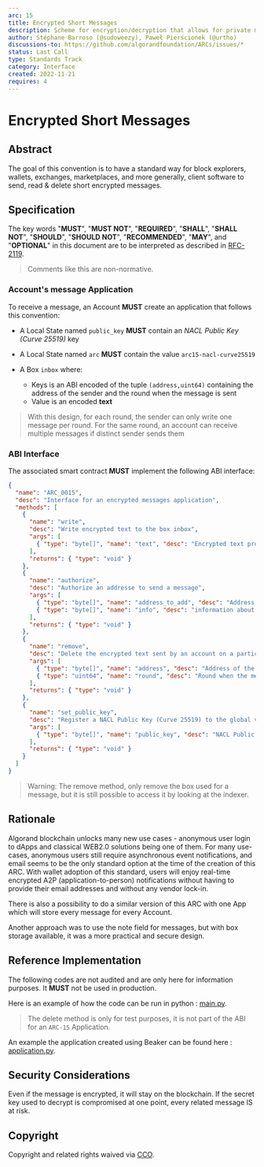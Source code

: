 ```yaml
---
arc: 15
title: Encrypted Short Messages
description: Scheme for encryption/decryption that allows for private messages.
author: Stéphane Barroso (@sudoweezy), Paweł Pierścionek (@urtho)
discussions-to: https://github.com/algorandfoundation/ARCs/issues/*
status: Last Call
type: Standards Track
category: Interface
created: 2022-11-21
requires: 4
---
```


# Encrypted Short Messages 

## Abstract

The goal of this convention is to have a standard way for block explorers, wallets, exchanges, marketplaces, and more generally, client software to send, read & delete short encrypted messages.

## Specification
The key words "**MUST**", "**MUST NOT**", "**REQUIRED**", "**SHALL**", "**SHALL NOT**", "**SHOULD**", "**SHOULD NOT**", "**RECOMMENDED**", "**MAY**", and "**OPTIONAL**" in this document are to be interpreted as described in <a href="https://www.ietf.org/rfc/rfc2119.txt">RFC-2119</a>.

> Comments like this are non-normative.

### Account's message Application

To receive a message, an Account **MUST** create an application that follows this convention:

- A Local State named `public_key` **MUST** contain an *NACL Public Key (Curve 25519)* key 
- A Local State named `arc` **MUST** contain the value `arc15-nacl-curve25519`


- A Box `inbox` where:
  - Keys is an ABI encoded of the tuple `(address,uint64)` containing the address of the sender and the round when the message is sent
  - Value is an encoded  **text** 

> With this design, for each round, the sender can only write one message per round.
> For the same round, an account can receive multiple messages if distinct sender sends them

### ABI Interface

The associated smart contract **MUST** implement the following ABI interface:
```json
{
  "name": "ARC_0015",
  "desc": "Interface for an encrypted messages application",
  "methods": [
    {
      "name": "write",
      "desc": "Write encrypted text to the box inbox",
      "args": [
        { "type": "byte[]", "name": "text", "desc": "Encrypted text provided by the sender." }
      ],
      "returns": { "type": "void" }
    },
    {
      "name": "authorize",
      "desc": "Authorize an addresse to send a message",
      "args": [
        { "type": "byte[]", "name": "address_to_add", "desc": "Address of a sender" },
        { "type": "byte[]", "name": "info", "desc": "information about the sender" }
      ],
      "returns": { "type": "void" }
    },
    {
      "name": "remove",
      "desc": "Delete the encrypted text sent by an account on a particular round. Send the MBR used for a box to the Application's owner.",
      "args": [
        { "type": "byte[]", "name": "address", "desc": "Address of the sender"},
        { "type": "uint64", "name": "round", "desc": "Round when the message was sent"}
      ],
      "returns": { "type": "void" }
    },
    {
      "name": "set_public_key",
      "desc": "Register a NACL Public Key (Curve 25519) to the global value public_key",
      "args": [
        { "type": "byte[]", "name": "public_key", "desc": "NACL Public Key (Curve 25519)" }
      ],
      "returns": { "type": "void" }
    }
  ]
}
```
> Warning: The remove method, only remove the box used for a message, but it is still possible to access it by looking at the indexer. 

## Rationale
Algorand blockchain unlocks many new use cases - anonymous user login to dApps and classical WEB2.0 solutions being one of them. For many use-cases, anonymous users still require asynchronous event notifications, and email seems to be the only standard option at the time of the creation of this ARC. With wallet adoption of this standard, users will enjoy real-time encrypted A2P (application-to-person) notifications without having to provide their email addresses and without any vendor lock-in. 

There is also a possibility to do a similar version of this ARC with one App which will store every message for every Account. 

Another approach was to use the note field for messages, but with box storage available, it was a more practical and secure design.

## Reference Implementation

The following codes are not audited and are only here for information purposes.
It **MUST** not be used in production.

Here is an example of how the code can be run in python : 
[main.py](../assets/arc-0015/main.py).
> The delete method is only for test purposes, it is not part of the ABI for an `ARC-15` Application.

An example the application created using Beaker can be found here :
[application.py](../assets/arc-0015/application.py).


## Security Considerations
Even if the message is encrypted, it will stay on the blockchain. 
If the secret key used to decrypt is compromised at one point, every related message IS at risk.

## Copyright
Copyright and related rights waived via <a href="https://creativecommons.org/publicdomain/zero/1.0/">CCO</a>.

